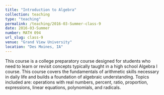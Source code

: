 ```yaml
---
title: "Introduction to Algebra"
collection: teaching
type: "teaching"
permalink: /teaching/2016-03-Summer-class-9
date: 2016-03-Summer
number: MATH 094
url_slug: class-9
venue: "Grand View University"
location: "Des Moines, IA"
---
```


This course is a college preparatory course designed for students who need to learn or revisit concepts typically taught in a high school Algebra I course. This course covers the fundamentals of arithmetic skills necessary in daily life and builds a foundation of algebraic understanding. Topics included are: operations with real numbers, percent, ratio, proportion, expressions, linear equations, polynomials, and radicals.
